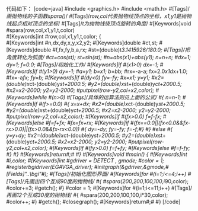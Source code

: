 代码如下：
[code=java]
#include <graphics.h>
#include <math.h>
#[Tags]/*画抛物线的子函数spara()*/
#[Tags]/*row,col代表抛物线顶点的坐标，x1,y1是抛物线起点相对顶点的坐标*/
#[Tags]/*t为抛物线绕顶点旋转的角度*/
#[Keywords]void #spara(row,col,x1,y1,t,color)  
#[Keywords]int #row,col,x1,y1,t,color;
{   
  #[Keywords]int #n,dx,dy,x,y,x2,y2;
  #[Keywords]double #ct,st;
  #[Keywords]double #f,fx,fy,b,a,rx;
  #st=(double)t*3.1415926/180.0;		#[Tags]/*把角度转化为弧度*/
  #ct=cos(st); st=sin(st);
  #n=abs(x1)+abs(y1); n=n+n;
  #dx=1; dy=1; f=0.0;				#[Tags]/*初始化工作*/
  #[Keywords]if #(x1>0) dx=-1;
  #[Keywords]if #(y1>0) dy=-1;
  #a=y1; b=x1; b=b*b;
  #rx=-a-a; fx=2.0*x1*dx+1.0;
  #fx=-a*fx; fy=b;
  #[Keywords]if #(dy<0) fy=-fy;
  #x=x1; y=y1;
  #x2=(double)x*ct-(double)y*st+2000.5;
  #y2=(double)x*st+(double)y*ct+2000.5;
  #x2=x2-2000; y2=y2-2000;
  #putpixel(row-y2,col+x2,color);
  #[Keywords]while #(n>0)		#[Tags]/*具体的运算法则见上面的公式*/
    #{ n=n-1;
	  #[Keywords]if #(f>=0.0)
	  #{ x=x+dx;
	    #x2=(double)x*ct-(double)y*st+2000.5;
	    #y2=(double)x*st+(double)y*ct+2000.5;
	    #x2=x2-2000; y2=y2-2000;
	    #putpixel(row-y2,col+x2,color);
	    #[Keywords]if #(fx>0.0) f=f-fx;
	    #[Keywords]else #f=f+fx;
	    #fx=fx+rx;
	    #[Keywords]if #(fx==0.0||(fx<0.0&&fx-rx>0.0)||(fx>0.0&&fx-rx<0.0))
	      #{ dy=-dy; fy=-fy; f=-f;#}
	  #}
	#else
	  #{ y=y+dy;
	    #x2=(double)x*ct-(double)y*st+2000.5;
	    #y2=(double)x*st+(double)y*ct+2000.5;
	    #x2=x2-2000; y2=y2-2000;
	    #putpixel(row-y2,col+x2,color);
	    #[Keywords]if #(fy>0.0) f=f+fy;
	    #[Keywords]else #f=f-fy;
	  #}
    #}
  #[Keywords]return#;#
#}
#[Keywords]void #main()
{
  #[Keywords]int #i,color;
  #[Keywords]int #gdriver = DETECT , gmode;
  #color = 1;
  #registerbgidriver(EGAVGA_driver);
  #initgraph(&gdriver,&gmode,#[Fields]"..\\bgi"#);		#[Tags]/*初始化图形界面*/
  #[Keywords]for #(i=1;i<=4;i++)						#[Tags]/*先画出四个互成90度的抛物线*/
  #{
    #spara(200,200,100,100,i*90,color);
    #color+=3;
    #getch();
  #}
  #color = 1;
  #[Keywords]for #(i=1;i<=11;i++)		#[Tags]/*再画12个互成30度的抛物线*/
  #{
    #spara(200,200,100,100,i*30,color);
    #color++;
  #}
  #getch();
  #closegraph();
  #[Keywords]return#;#
#}
[/code]